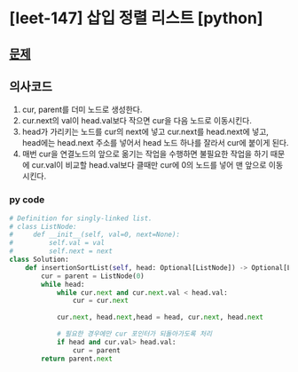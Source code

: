 # [leet-147] 삽입 정렬 리스트 [python]

## [문제](https://leetcode.com/problems/insertion-sort-list/) 

## 의사코드
1. cur, parent를 더미 노드로 생성한다.
2. cur.next의 val이 head.val보다 작으면 cur을 다음 노드로 이동시킨다.
3. head가 가리키는 노드를 cur의 next에 넣고 cur.next를 head.next에 넣고, head에는 head.next 주소를 넣어서 head 노드 하나를 잘라서 cur에 붙이게 된다.
4. 매번 cur을 연결노드의 앞으로 옮기는 작업을 수행하면 불필요한 작업을 하기 때문에 cur.val이 비교할 head.val보다 클때만 cur에 0의 노드를 넣어 맨 앞으로 이동시킨다.

### py code
```py
# Definition for singly-linked list.
# class ListNode:
#     def __init__(self, val=0, next=None):
#         self.val = val
#         self.next = next
class Solution:
    def insertionSortList(self, head: Optional[ListNode]) -> Optional[ListNode]:
        cur = parent = ListNode(0)
        while head:
            while cur.next and cur.next.val < head.val:
                cur = cur.next
                
            cur.next, head.next,head = head, cur.next, head.next
            
            # 필요한 경우에만 cur 포인터가 되돌아가도록 처리
            if head and cur.val> head.val:
                cur = parent
        return parent.next
```
